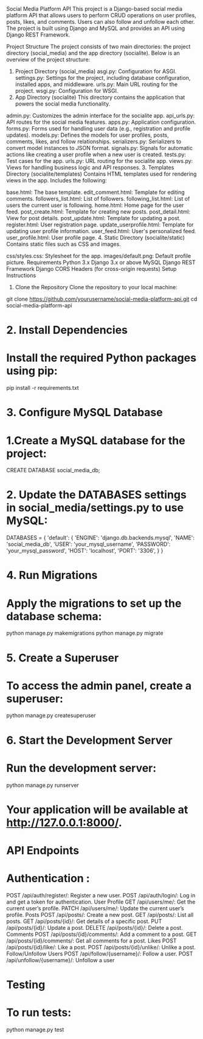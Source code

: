 Social Media Platform API
This project is a Django-based social media platform API that allows users to perform CRUD operations on user profiles, posts, likes, and comments. Users can also follow and unfollow each other. The project is built using Django and MySQL and provides an API using Django REST Framework.

Project Structure
The project consists of two main directories: the project directory (social_media) and the app directory (socialite). Below is an overview of the project structure:

1. Project Directory (social_media)
asgi.py: Configuration for ASGI.
settings.py: Settings for the project, including database configuration, installed apps, and middleware.
urls.py: Main URL routing for the project.
wsgi.py: Configuration for WSGI.
2. App Directory (socialite)
This directory contains the application that powers the social media functionality.

admin.py: Customizes the admin interface for the socialite app.
api_urls.py: API routes for the social media features.
apps.py: Application configuration.
forms.py: Forms used for handling user data (e.g., registration and profile updates).
models.py: Defines the models for user profiles, posts, comments, likes, and follow relationships.
serializers.py: Serializers to convert model instances to JSON format.
signals.py: Signals for automatic actions like creating a user profile when a new user is created.
tests.py: Test cases for the app.
urls.py: URL routing for the socialite app.
views.py: Views for handling business logic and API responses.
3. Templates Directory (socialite/templates)
Contains HTML templates used for rendering views in the app. Includes the following:

base.html: The base template.
edit_comment.html: Template for editing comments.
followers_list.html: List of followers.
following_list.html: List of users the current user is following.
home.html: Home page for the user feed.
post_create.html: Template for creating new posts.
post_detail.html: View for post details.
post_update.html: Template for updating a post.
register.html: User registration page.
update_userprofile.html: Template for updating user profile information.
user_feed.html: User's personalized feed.
user_profile.html: User profile page.
4. Static Directory (socialite/static)
Contains static files such as CSS and images.

css/styles.css: Stylesheet for the app.
images/default.png: Default profile picture.
Requirements
Python 3.x
Django 3.x or above
MySQL
Django REST Framework
Django CORS Headers (for cross-origin requests)
Setup Instructions
1. Clone the Repository
Clone the repository to your local machine:

git clone https://github.com/yourusername/social-media-platform-api.git
cd social-media-platform-api

# 2. Install Dependencies
# Install the required Python packages using pip:
pip install -r requirements.txt

# 3. Configure MySQL Database
# 1.Create a MySQL database for the project:
CREATE DATABASE social_media_db;

# 2. Update the DATABASES settings in social_media/settings.py to use MySQL:
DATABASES = {
    'default': {
        'ENGINE': 'django.db.backends.mysql',
        'NAME': 'social_media_db',
        'USER': 'your_mysql_username',
        'PASSWORD': 'your_mysql_password',
        'HOST': 'localhost',
        'PORT': '3306',
    }
}

# 4. Run Migrations
# Apply the migrations to set up the database schema:

python manage.py makemigrations
python manage.py migrate

# 5. Create a Superuser
# To access the admin panel, create a superuser:
python manage.py createsuperuser

# 6. Start the Development Server
# Run the development server:
python manage.py runserver
# Your application will be available at http://127.0.0.1:8000/.


# API Endpoints
# Authentication :
POST /api/auth/register/: Register a new user.
POST /api/auth/login/: Log in and get a token for authentication.
User Profile
GET /api/users/me/: Get the current user’s profile.
PATCH /api/users/me/: Update the current user’s profile.
Posts
POST /api/posts/: Create a new post.
GET /api/posts/: List all posts.
GET /api/posts/{id}/: Get details of a specific post.
PUT /api/posts/{id}/: Update a post.
DELETE /api/posts/{id}/: Delete a post.
Comments
POST /api/posts/{id}/comments/: Add a comment to a post.
GET /api/posts/{id}/comments/: Get all comments for a post.
Likes
POST /api/posts/{id}/like/: Like a post.
POST /api/posts/{id}/unlike/: Unlike a post.
Follow/Unfollow Users
POST /api/follow/{username}/: Follow a user.
POST /api/unfollow/{username}/: Unfollow a user

# Testing
# To run tests:
python manage.py test
